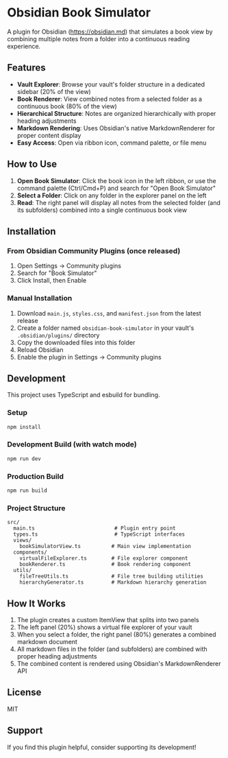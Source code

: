# Obsidian Book Simulator

A plugin for Obsidian (https://obsidian.md) that simulates a book view by combining multiple notes from a folder into a continuous reading experience.

## Features

- **Vault Explorer**: Browse your vault's folder structure in a dedicated sidebar (20% of the view)
- **Book Renderer**: View combined notes from a selected folder as a continuous book (80% of the view)
- **Hierarchical Structure**: Notes are organized hierarchically with proper heading adjustments
- **Markdown Rendering**: Uses Obsidian's native MarkdownRenderer for proper content display
- **Easy Access**: Open via ribbon icon, command palette, or file menu

## How to Use

1. **Open Book Simulator**: Click the book icon in the left ribbon, or use the command palette (Ctrl/Cmd+P) and search for "Open Book Simulator"
2. **Select a Folder**: Click on any folder in the explorer panel on the left
3. **Read**: The right panel will display all notes from the selected folder (and its subfolders) combined into a single continuous book view

## Installation

### From Obsidian Community Plugins (once released)

1. Open Settings → Community plugins
2. Search for "Book Simulator"
3. Click Install, then Enable

### Manual Installation

1. Download `main.js`, `styles.css`, and `manifest.json` from the latest release
2. Create a folder named `obsidian-book-simulator` in your vault's `.obsidian/plugins/` directory
3. Copy the downloaded files into this folder
4. Reload Obsidian
5. Enable the plugin in Settings → Community plugins

## Development

This project uses TypeScript and esbuild for bundling.

### Setup

```bash
npm install
```

### Development Build (with watch mode)

```bash
npm run dev
```

### Production Build

```bash
npm run build
```

### Project Structure

```
src/
  main.ts                          # Plugin entry point
  types.ts                         # TypeScript interfaces
  views/
    bookSimulatorView.ts          # Main view implementation
  components/
    virtualFileExplorer.ts        # File explorer component
    bookRenderer.ts               # Book rendering component
  utils/
    fileTreeUtils.ts              # File tree building utilities
    hierarchyGenerator.ts         # Markdown hierarchy generation
```

## How It Works

1. The plugin creates a custom ItemView that splits into two panels
2. The left panel (20%) shows a virtual file explorer of your vault
3. When you select a folder, the right panel (80%) generates a combined markdown document
4. All markdown files in the folder (and subfolders) are combined with proper heading adjustments
5. The combined content is rendered using Obsidian's MarkdownRenderer API

## License

MIT

## Support

If you find this plugin helpful, consider supporting its development!

